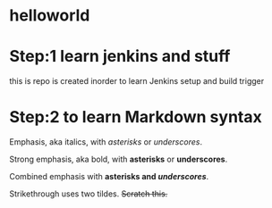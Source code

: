 # helloworld
# Step:1 learn jenkins and stuff
this is repo is created inorder to learn Jenkins setup and build trigger


# Step:2 to learn Markdown syntax

Emphasis, aka italics, with *asterisks* or _underscores_.

Strong emphasis, aka bold, with **asterisks** or __underscores__.

Combined emphasis with **asterisks and _underscores_**.

Strikethrough uses two tildes. ~~Scratch this.~~
